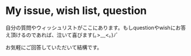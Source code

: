 # My issue, wish list, question
自分の質問やウィッシュリストがここにあります。もしquestionやwishにお答え頂けるのであれば、泣いて喜びます(｡>﹏<｡)ﾉﾞ

お気軽にご回答していただいて結構です。
